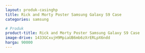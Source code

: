 ```yaml
---
layout: produk-casinghp
title: Rick and Morty Poster Samsung Galaxy S9 Case
categories: samsung

# Produk
product-title: Rick and Morty Poster Samsung Galaxy S9 Case
image-drive: 1433GCxujH9MpiaUB6mb6zXrERLpX6ndd
harga: 90000
---
```


